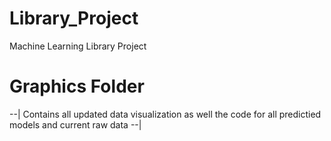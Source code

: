# Library_Project
Machine Learning Library Project
# Graphics Folder 
--| Contains all updated data visualization as well the code for all predictied models and current raw data --| 
